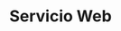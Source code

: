 ---
title: "Servicio Web"
description: "Servicios especificos que no necesitas visualización, como por ejemplo una conexión de datos."
price: 1000
maintenance: 100
image: "https://tjxmrdixvvjjeejbkfht.supabase.co/storage/v1/object/public/insightdev.public/services/Servicio%20Web%20350.jpg"
characteristics: "Aplicación nativa con soporte Android/iOS."
tags: ["web", "móvil", "app", "nativa"]
serviceType: "web"
complexityLevel: "alta"
created: 2025-01-12T00:50:01.463Z
updated: 2025-01-12T00:50:01.463Z
active: false
---